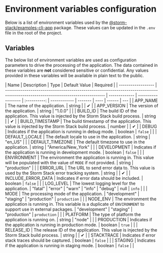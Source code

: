 <!-- Generated by Storm Stack -->

# Environment variables configuration

Below is a list of environment variables used by the
[@storm-stack/examples-cli-app](https://www.npmjs.com/package/@storm-stack/examples-cli-app)
package. These values can be updated in the `.env` file in the root of the
project.

## Variables

The below list of environment variables are used as configuration parameters to
drive the processing of the application. The data contained in these variables
are **not** considered sensitive or confidential. Any values provided in these
variables will be available in plain text to the public.

| Name               | Description                                                                                                                       | Type          | Default Value      |   Required   |
| ------------------ | --------------------------------------------------------------------------------------------------------------------------------- | ------------- | ------------------ | :----------: | ------------ | ------- | ---- | ------ | --- |
| APP_NAME           | The name of the application.                                                                                                      | string        |                    |      ✔      |
| APP_VERSION        | The version of the application.                                                                                                   | string        | "1.0.0"            |              |
| BUILD_ID           | The build ID of the application. This value is injected by the Storm Stack build process.                                         | string        |                    |      ✔      |
| BUILD_TIMESTAMP    | The build timestamp of the application. This value is injected by the Storm Stack build process.                                  | number        |                    |      ✔      |
| DEBUG              | Indicates if the application is running in debug mode.                                                                            | boolean       | `false`            |              |
| DEFAULT_LOCALE     | The default locale to use in the application.                                                                                     | string        | "en_US"            |              |
| DEFAULT_TIMEZONE   | The default timezone to use in the application.                                                                                   | string        | "America/New_York" |              |
| DEVELOPMENT        | Indicates if the application is running in development mode.                                                                      | boolean       | `false`            |              |
| ENVIRONMENT        | The environment the application is running in. This value will be populated with the value of `MODE` if not provided.             | string        | "production"       |              |
| ERROR_URL          | The URL to send error data to. This value is used by the Storm Stack error tracking system.                                       | string        |                    |      ✔      |
| INCLUDE_ERROR_DATA | Indicates if error data should be included.                                                                                       | boolean       | `false`            |              |
| LOG_LEVEL          | The lowest logging level for the application.                                                                                     | "fatal"       | "error"            |    "warn"    | "info"       | "debug" | null | `info` |     |
| MODE               | The processing mode of the application.                                                                                           | "development" | "staging"          | "production" | `production` |         |
| NODE_ENV           | The environment the application is running in. This variable is a duplicate of `ENVIRONMENT` to support use in external packages. | "development" | "staging"          | "production" | `production` |         |
| PLATFORM           | The type of platform the application is running on.                                                                               | string        | "node"             |              |
| PRODUCTION         | Indicates if the application is running in production mode.                                                                       | boolean       | `true`             |              |
| RELEASE_ID         | The release ID of the application. This value is injected by the Storm Stack build process.                                       | string        |                    |      ✔      |
| STACKTRACE         | Indicates if error stack traces should be captured.                                                                               | boolean       | `false`            |              |
| STAGING            | Indicates if the application is running in staging mode.                                                                          | boolean       | `false`            |              |
